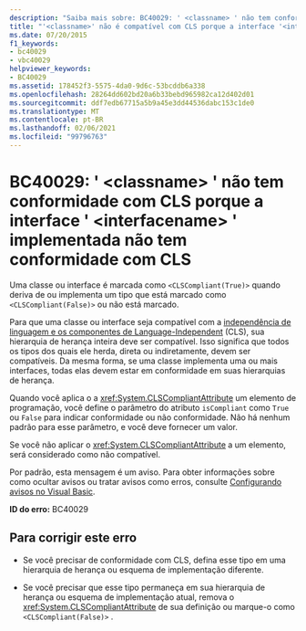 ```yaml
---
description: "Saiba mais sobre: BC40029: ' <classname> ' não tem conformidade com CLS porque a interface ' <interfacename> ' implementada não tem conformidade com CLS"
title: "'<classname>' não é compatível com CLS porque a interface '<interfacename>' implementada não é compatível com CLS"
ms.date: 07/20/2015
f1_keywords:
- bc40029
- vbc40029
helpviewer_keywords:
- BC40029
ms.assetid: 178452f3-5575-4da0-9d6c-53bcddb6a338
ms.openlocfilehash: 28264dd602bd20a6b33bebd965982ca12d402d01
ms.sourcegitcommit: ddf7edb67715a5b9a45e3dd44536dabc153c1de0
ms.translationtype: MT
ms.contentlocale: pt-BR
ms.lasthandoff: 02/06/2021
ms.locfileid: "99796763"
---
```

# <a name="bc40029-classname-is-not-cls-compliant-because-the-interface-interfacename-it-implements-is-not-cls-compliant"></a>BC40029: ' \<classname> ' não tem conformidade com CLS porque a interface ' \<interfacename> ' implementada não tem conformidade com CLS

Uma classe ou interface é marcada como `<CLSCompliant(True)>` quando deriva de ou implementa um tipo que está marcado como `<CLSCompliant(False)>` ou não está marcado.

 Para que uma classe ou interface seja compatível com a [independência de linguagem e os componentes de Language-Independent](../../../standard/language-independence-and-language-independent-components.md) (CLS), sua hierarquia de herança inteira deve ser compatível. Isso significa que todos os tipos dos quais ele herda, direta ou indiretamente, devem ser compatíveis. Da mesma forma, se uma classe implementa uma ou mais interfaces, todas elas devem estar em conformidade em suas hierarquias de herança.

 Quando você aplica o a <xref:System.CLSCompliantAttribute> um elemento de programação, você define o parâmetro do atributo `isCompliant` como `True` ou `False` para indicar conformidade ou não conformidade. Não há nenhum padrão para esse parâmetro, e você deve fornecer um valor.

 Se você não aplicar o <xref:System.CLSCompliantAttribute> a um elemento, será considerado como não compatível.

 Por padrão, esta mensagem é um aviso. Para obter informações sobre como ocultar avisos ou tratar avisos como erros, consulte [Configurando avisos no Visual Basic](/visualstudio/ide/configuring-warnings-in-visual-basic).

 **ID do erro:** BC40029

## <a name="to-correct-this-error"></a>Para corrigir este erro

- Se você precisar de conformidade com CLS, defina esse tipo em uma hierarquia de herança ou esquema de implementação diferente.

- Se você precisar que esse tipo permaneça em sua hierarquia de herança ou esquema de implementação atual, remova o <xref:System.CLSCompliantAttribute> de sua definição ou marque-o como `<CLSCompliant(False)>` .

